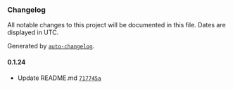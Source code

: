 ### Changelog

All notable changes to this project will be documented in this file. Dates are displayed in UTC.

Generated by [`auto-changelog`](https://github.com/CookPete/auto-changelog).

#### 0.1.24

- Update README.md [`717745a`](https://github.com/tctien342/comfyui-sdk/commit/717745ab1d05bde45439b9139f6838752e1728b0)
